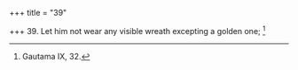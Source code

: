 +++
title = "39"

+++
39. Let him not wear any visible wreath excepting a golden one; [^26] 


[^26]:  Gautama IX, 32.
